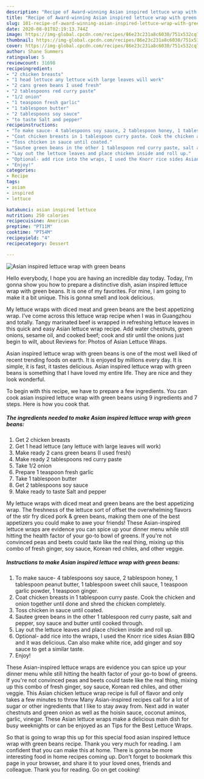 ```yaml
---
description: "Recipe of Award-winning Asian inspired lettuce wrap with green beans"
title: "Recipe of Award-winning Asian inspired lettuce wrap with green beans"
slug: 101-recipe-of-award-winning-asian-inspired-lettuce-wrap-with-green-beans
date: 2020-08-01T02:19:13.744Z
image: https://img-global.cpcdn.com/recipes/86e23c231a8c6030/751x532cq70/asian-inspired-lettuce-wrap-with-green-beans-recipe-main-photo.jpg
thumbnail: https://img-global.cpcdn.com/recipes/86e23c231a8c6030/751x532cq70/asian-inspired-lettuce-wrap-with-green-beans-recipe-main-photo.jpg
cover: https://img-global.cpcdn.com/recipes/86e23c231a8c6030/751x532cq70/asian-inspired-lettuce-wrap-with-green-beans-recipe-main-photo.jpg
author: Shane Summers
ratingvalue: 5
reviewcount: 31698
recipeingredient:
- "2 chicken breasts"
- "1 head lettuce any lettuce with large leaves will work"
- "2 cans green beans I used fresh"
- "2 tablespoons red curry paste"
- "1/2 onion"
- "1 teaspoon fresh garlic"
- "1 tablespoon butter"
- "2 tablespoons soy sauce"
- "to taste Salt and pepper"
recipeinstructions:
- "To make sauce- 4 tablespoons soy sauce, 2 tablespoon honey, 1 tablespoon peanut butter, 1 tablespoon sweet chili sauce, 1 teaspoon garlic powder, 1 teaspoon ginger."
- "Coat chicken breasts in 1 tablespoon curry paste. Cook the chicken and onion together until done and shred the chicken completely."
- "Toss chicken in sauce until coated."
- "Sautee green beans in the other 1 tablespoon red curry paste, salt and pepper, soy sauce and butter until cooked through."
- "Lay out the lettuce leaves and place chicken inside and roll up."
- "Optional- add rice into the wraps, I used the Knorr rice sides Asian BBQ and it was delicious. Can also make white rice, add ginger and soy sauce to get a similar taste."
- "Enjoy!"
categories:
- Recipe
tags:
- asian
- inspired
- lettuce

katakunci: asian inspired lettuce 
nutrition: 250 calories
recipecuisine: American
preptime: "PT11M"
cooktime: "PT54M"
recipeyield: "4"
recipecategory: Dessert

---
```



![Asian inspired lettuce wrap with green beans](https://img-global.cpcdn.com/recipes/86e23c231a8c6030/751x532cq70/asian-inspired-lettuce-wrap-with-green-beans-recipe-main-photo.jpg)

Hello everybody, I hope you are having an incredible day today. Today, I'm gonna show you how to prepare a distinctive dish, asian inspired lettuce wrap with green beans. It is one of my favorites. For mine, I am going to make it a bit unique. This is gonna smell and look delicious.

My lettuce wraps with diced meat and green beans are the best appetizing wrap. I&#39;ve come across this lettuce wrap recipe when I was in Guangzhou and totally. Tangy marinated beef is wrapped in refreshing lettuce leaves in this quick and easy Asian lettuce wrap recipe. Add water chestnuts, green onions, sesame oil, and cooked beef; cook and stir until the onions just begin to wilt, about Reviews for: Photos of Asian Lettuce Wraps.

Asian inspired lettuce wrap with green beans is one of the most well liked of recent trending foods on earth. It is enjoyed by millions every day. It is simple, it is fast, it tastes delicious. Asian inspired lettuce wrap with green beans is something that I have loved my entire life. They are nice and they look wonderful.


To begin with this recipe, we have to prepare a few ingredients. You can cook asian inspired lettuce wrap with green beans using 9 ingredients and 7 steps. Here is how you cook that.

<!--inarticleads1-->

##### The ingredients needed to make Asian inspired lettuce wrap with green beans:

1. Get 2 chicken breasts
1. Get 1 head lettuce (any lettuce with large leaves will work)
1. Make ready 2 cans green beans (I used fresh)
1. Make ready 2 tablespoons red curry paste
1. Take 1/2 onion
1. Prepare 1 teaspoon fresh garlic
1. Take 1 tablespoon butter
1. Get 2 tablespoons soy sauce
1. Make ready to taste Salt and pepper


My lettuce wraps with diced meat and green beans are the best appetizing wrap. The freshness of the lettuce sort of offset the overwhelming flavors of the stir fry diced pork &amp; green beans, making them one of the best appetizers you could make to awe your friends! These Asian-inspired lettuce wraps are evidence you can spice up your dinner menu while still hitting the health factor of your go-to bowl of greens. If you&#39;re not convinced peas and beets could taste like the real thing, mixing up this combo of fresh ginger, soy sauce, Korean red chiles, and other veggie. 

<!--inarticleads2-->

##### Instructions to make Asian inspired lettuce wrap with green beans:

1. To make sauce- 4 tablespoons soy sauce, 2 tablespoon honey, 1 tablespoon peanut butter, 1 tablespoon sweet chili sauce, 1 teaspoon garlic powder, 1 teaspoon ginger.
1. Coat chicken breasts in 1 tablespoon curry paste. Cook the chicken and onion together until done and shred the chicken completely.
1. Toss chicken in sauce until coated.
1. Sautee green beans in the other 1 tablespoon red curry paste, salt and pepper, soy sauce and butter until cooked through.
1. Lay out the lettuce leaves and place chicken inside and roll up.
1. Optional- add rice into the wraps, I used the Knorr rice sides Asian BBQ and it was delicious. Can also make white rice, add ginger and soy sauce to get a similar taste.
1. Enjoy!


These Asian-inspired lettuce wraps are evidence you can spice up your dinner menu while still hitting the health factor of your go-to bowl of greens. If you&#39;re not convinced peas and beets could taste like the real thing, mixing up this combo of fresh ginger, soy sauce, Korean red chiles, and other veggie. This Asian chicken lettuce wrap recipe is full of flavor and only takes a few minutes to throw Many Asian-inspired recipes call for a lot of sugar or other ingredients that I like to stay away from. Next add in water chestnuts and green onion as well as the hoisin sauce, coconut aminos, garlic, vinegar. These Asian lettuce wraps make a delicious main dish for busy weeknights or can be enjoyed as an Tips for the Best Lettuce Wraps. 

So that is going to wrap this up for this special food asian inspired lettuce wrap with green beans recipe. Thank you very much for reading. I am confident that you can make this at home. There is gonna be more interesting food in home recipes coming up. Don't forget to bookmark this page in your browser, and share it to your loved ones, friends and colleague. Thank you for reading. Go on get cooking!
